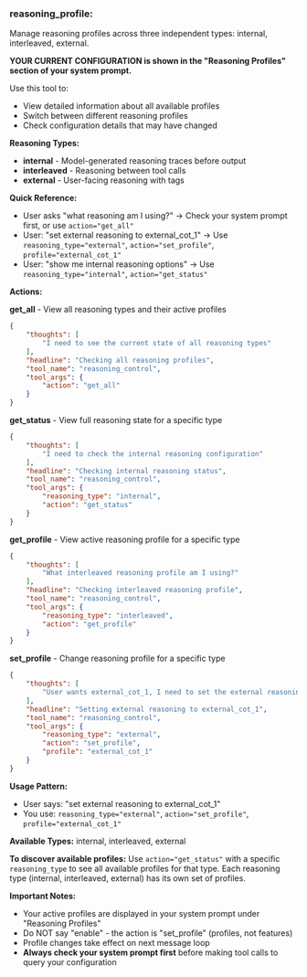 ### reasoning_profile:
Manage reasoning profiles across three independent types: internal, interleaved, external.

**YOUR CURRENT CONFIGURATION is shown in the "Reasoning Profiles" section of your system prompt.**

Use this tool to:
- View detailed information about all available profiles
- Switch between different reasoning profiles
- Check configuration details that may have changed

**Reasoning Types:**
- **internal** - Model-generated reasoning traces before output
- **interleaved** - Reasoning between tool calls
- **external** - User-facing reasoning with <thoughts> tags

**Quick Reference:**
- User asks "what reasoning am I using?" → Check your system prompt first, or use `action="get_all"`
- User: "set external reasoning to external_cot_1" → Use `reasoning_type="external"`, `action="set_profile"`, `profile="external_cot_1"`
- User: "show me internal reasoning options" → Use `reasoning_type="internal"`, `action="get_status"`

**Actions:**

**get_all** - View all reasoning types and their active profiles
~~~json
{
    "thoughts": [
        "I need to see the current state of all reasoning types"
    ],
    "headline": "Checking all reasoning profiles",
    "tool_name": "reasoning_control",
    "tool_args": {
        "action": "get_all"
    }
}
~~~

**get_status** - View full reasoning state for a specific type
~~~json
{
    "thoughts": [
        "I need to check the internal reasoning configuration"
    ],
    "headline": "Checking internal reasoning status",
    "tool_name": "reasoning_control",
    "tool_args": {
        "reasoning_type": "internal",
        "action": "get_status"
    }
}
~~~

**get_profile** - View active reasoning profile for a specific type
~~~json
{
    "thoughts": [
        "What interleaved reasoning profile am I using?"
    ],
    "headline": "Checking interleaved reasoning profile",
    "tool_name": "reasoning_control",
    "tool_args": {
        "reasoning_type": "interleaved",
        "action": "get_profile"
    }
}
~~~

**set_profile** - Change reasoning profile for a specific type
~~~json
{
    "thoughts": [
        "User wants external_cot_1, I need to set the external reasoning profile"
    ],
    "headline": "Setting external reasoning to external_cot_1",
    "tool_name": "reasoning_control",
    "tool_args": {
        "reasoning_type": "external",
        "action": "set_profile",
        "profile": "external_cot_1"
    }
}
~~~

**Usage Pattern:**
- User says: "set external reasoning to external_cot_1"
- You use: `reasoning_type="external"`, `action="set_profile"`, `profile="external_cot_1"`

**Available Types:** internal, interleaved, external

**To discover available profiles:**
Use `action="get_status"` with a specific `reasoning_type` to see all available profiles for that type.
Each reasoning type (internal, interleaved, external) has its own set of profiles.

**Important Notes:**
- Your active profiles are displayed in your system prompt under "Reasoning Profiles"
- Do NOT say "enable" - the action is "set_profile" (profiles, not features)
- Profile changes take effect on next message loop
- **Always check your system prompt first** before making tool calls to query your configuration
